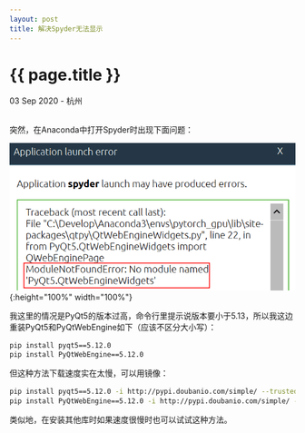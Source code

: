```yaml
---
layout: post
title: 解决Spyder无法显示
---
```


{{ page.title }}
================

<p class="meta">03 Sep 2020 - 杭州</p>

<br> 
突然，在Anaconda中打开Spyder时出现下面问题：


![img](https://github.com/doycode/doycode.github.io/blob/master/images/blogPics/private/develop/spyder_no_display.png?raw=true){:height="100%" width="100%"}

我这里的情况是PyQt5的版本过高，命令行里提示说版本要小于5.13，所以我这边重装PyQt5和PyQtWebEngine如下（应该不区分大小写）：

```bash
pip install pyqt5==5.12.0
pip install PyQtWebEngine==5.12.0
```
但这种方法下载速度实在太慢，可以用镜像：
```bash
pip install pyqt5==5.12.0 -i http://pypi.doubanio.com/simple/ --trusted-host pypi.doubanio.com
pip install PyQtWebEngine==5.12.0 -i http://pypi.doubanio.com/simple/ --trusted-host pypi.doubanio.com
```
类似地，在安装其他库时如果速度很慢时也可以试试这种方法。

<br>
